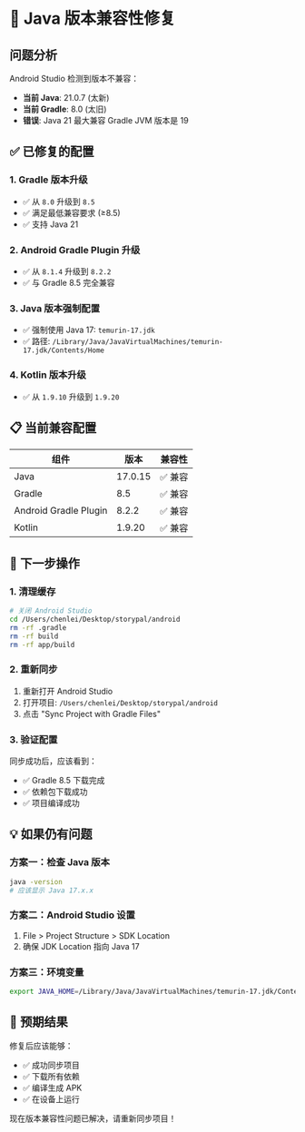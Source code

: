 # 🔧 Java 版本兼容性修复

## 问题分析
Android Studio 检测到版本不兼容：
- **当前 Java**: 21.0.7 (太新)
- **当前 Gradle**: 8.0 (太旧)
- **错误**: Java 21 最大兼容 Gradle JVM 版本是 19

## ✅ 已修复的配置

### 1. Gradle 版本升级
- ✅ 从 `8.0` 升级到 `8.5`
- ✅ 满足最低兼容要求 (≥8.5)
- ✅ 支持 Java 21

### 2. Android Gradle Plugin 升级
- ✅ 从 `8.1.4` 升级到 `8.2.2`
- ✅ 与 Gradle 8.5 完全兼容

### 3. Java 版本强制配置
- ✅ 强制使用 Java 17: `temurin-17.jdk`
- ✅ 路径: `/Library/Java/JavaVirtualMachines/temurin-17.jdk/Contents/Home`

### 4. Kotlin 版本升级
- ✅ 从 `1.9.10` 升级到 `1.9.20`

## 📋 当前兼容配置

| 组件 | 版本 | 兼容性 |
|------|------|--------|
| Java | 17.0.15 | ✅ 兼容 |
| Gradle | 8.5 | ✅ 兼容 |
| Android Gradle Plugin | 8.2.2 | ✅ 兼容 |
| Kotlin | 1.9.20 | ✅ 兼容 |

## 🚀 下一步操作

### 1. 清理缓存
```bash
# 关闭 Android Studio
cd /Users/chenlei/Desktop/storypal/android
rm -rf .gradle
rm -rf build
rm -rf app/build
```

### 2. 重新同步
1. 重新打开 Android Studio
2. 打开项目: `/Users/chenlei/Desktop/storypal/android`
3. 点击 "Sync Project with Gradle Files"

### 3. 验证配置
同步成功后，应该看到：
- ✅ Gradle 8.5 下载完成
- ✅ 依赖包下载成功
- ✅ 项目编译成功

## 💡 如果仍有问题

### 方案一：检查 Java 版本
```bash
java -version
# 应该显示 Java 17.x.x
```

### 方案二：Android Studio 设置
1. File > Project Structure > SDK Location
2. 确保 JDK Location 指向 Java 17

### 方案三：环境变量
```bash
export JAVA_HOME=/Library/Java/JavaVirtualMachines/temurin-17.jdk/Contents/Home
```

## 🎯 预期结果

修复后应该能够：
- ✅ 成功同步项目
- ✅ 下载所有依赖
- ✅ 编译生成 APK
- ✅ 在设备上运行

现在版本兼容性问题已解决，请重新同步项目！


